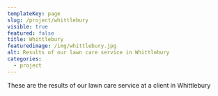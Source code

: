 ```yaml
---
templateKey: page
slug: /project/whittlebury
visible: true
featured: false
title: Whittlebury
featuredimage: /img/whittlebury.jpg
alt: Results of our lawn care service in Whittlebury
categories:
  - project
---
```


These are the results of our lawn care service at a client in Whittlebury
